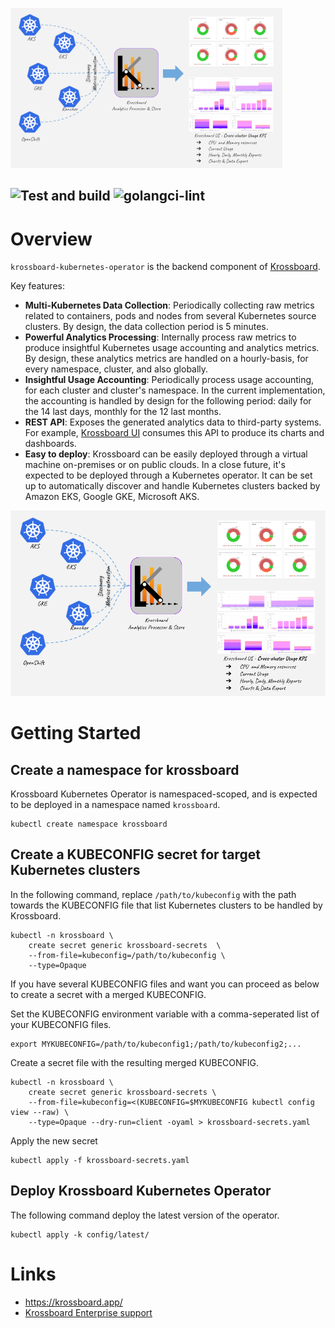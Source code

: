 ![](krossboard-architecture-thumbnail.png)


![Test and build](https://github.com/2-alchemists/krossboard-kubernetes-operator/workflows/test-and-build/badge.svg)
![golangci-lint](https://github.com/2-alchemists/krossboard-kubernetes-operator/workflows/golangci-lint/badge.svg)
---

# Overview
`krossboard-kubernetes-operator` is the backend component of [Krossboard](https://github.com/2-alchemists/krossboard).

Key features:

* **Multi-Kubernetes Data Collection**: Periodically collecting raw metrics related to containers, pods and nodes from several Kubernetes source clusters. By design, the data collection period is 5 minutes.
* **Powerful Analytics Processing**: Internally process raw metrics to produce insightful Kubernetes usage accounting and analytics metrics. By design, these analytics metrics are handled on a hourly-basis, for every namespace, cluster, and also globally.
* **Insightful Usage Accounting**: Periodically process usage accounting, for each cluster and cluster's namespace. In the current implementation, the accounting is handled by design for the following period:  daily for the 14 last days, monthly for the 12 last months.
* **REST API**: Exposes the generated analytics data to third-party systems. For example, [Krossboard UI](https://github.com/2-alchemists/krossboard-ui) consumes this API to produce its charts and dashboards.
* **Easy to deploy**: Krossboard can be easily deployed through a virtual machine on-premises or on public clouds. In a close future, it's expected to be deployed through a Kubernetes operator. It can be set up to automatically discover and handle Kubernetes clusters backed by Amazon EKS, Google GKE, Microsoft AKS.

![](krossboard-architecture-overview.png)


# Getting Started

## Create a namespace for krossboard

Krossboard Kubernetes Operator is namespaced-scoped, and is expected to be deployed in a namespace named `krossboard`.


```
kubectl create namespace krossboard
```

## Create a KUBECONFIG secret for target Kubernetes clusters

In the following command, replace `/path/to/kubeconfig` with the path towards the KUBECONFIG file that list Kubernetes clusters to be handled by Krossboard. 

```
kubectl -n krossboard \
    create secret generic krossboard-secrets  \
    --from-file=kubeconfig=/path/to/kubeconfig \
    --type=Opaque
```

If you have several KUBECONFIG files and want you can proceed as below to create a secret with a merged KUBECONFIG.

Set the KUBECONFIG environment variable with a comma-seperated list of your KUBECONFIG files.

```
export MYKUBECONFIG=/path/to/kubeconfig1;/path/to/kubeconfig2;...
```

Create a secret file with the resulting merged KUBECONFIG.
```
kubectl -n krossboard \
    create secret generic krossboard-secrets \
    --from-file=kubeconfig=<(KUBECONFIG=$MYKUBECONFIG kubectl config view --raw) \
    --type=Opaque --dry-run=client -oyaml > krossboard-secrets.yaml
```

Apply the new secret
```
kubectl apply -f krossboard-secrets.yaml
```

## Deploy Krossboard Kubernetes Operator
The following command deploy the latest version of the operator.

```
kubectl apply -k config/latest/
```

# Links

* https://krossboard.app/
* [Krossboard Enterprise support](https://krossboard.app/#pricing) 
